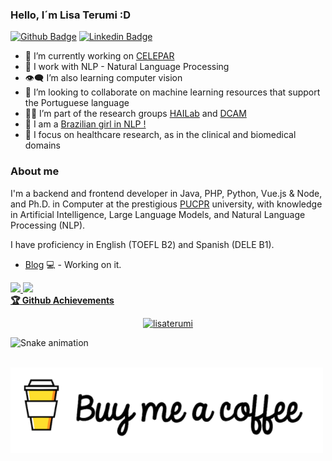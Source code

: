 ### Hello, I´m Lisa Terumi :D

<!--
**lisaterumi/lisaterumi** is a ✨ _special_ ✨ repository because its `README.md` (this file) appears on your GitHub profile.

https://gist.github.com/rxaviers/7360908

-->
[![Github Badge](https://img.shields.io/badge/-Github-000?style=flat-square&logo=Github&logoColor=white&link=https://github.com/lisaterumi)](https://github.com/lisaterumi/meus-projetos)
[![Linkedin Badge](https://img.shields.io/badge/-LinkedIn-blue?style=flat-square&logo=Linkedin&logoColor=white&link=https://www.linkedin.com/in/elisa-terumi-rubel-schneider/)](https://www.linkedin.com/in/elisa-terumi-rubel-schneider/)

- 🔭 I’m currently working on [CELEPAR](http://www.celepar.pr.gov.br/)
- 🌱 I work with NLP - Natural Language Processing
- 👁️‍🗨️ I’m also learning computer vision
- 👯 I’m looking to collaborate on machine learning resources that support the Portuguese language
- 👩‍💻 I’m part of the research groups [HAILab](https://github.com/HAILab-PUCPR) and [DCAM](https://www.ppgia.pucpr.br/pt/?q=node/108)
- :woman: I am a [Brazilian girl in NLP !](https://brasileiraspln.com/)
- 💙 I focus on healthcare research, as in the clinical and biomedical domains

### About me
I'm a backend and frontend developer in Java, PHP, Python, Vue.js & Node, and Ph.D. in Computer at the prestigious [PUCPR](https://www.pucpr.br/) university, with knowledge in Artificial Intelligence, Large Language Models, and Natural Language Processing (NLP).

I have proficiency in English (TOEFL B2) and Spanish (DELE B1).

- [Blog](https://lisa-terumi.medium.com/) 💻 - Working on it.

<div>
  <a href="https://github.com/lisaterumi">
  <img height="180em" src="https://github-readme-stats.vercel.app/api?username=lisaterumi&show_icons=true&theme=dark&include_all_commits=true&count_private=true"/>
  <img height="180em" src="https://github-readme-stats.vercel.app/api/top-langs/?username=lisaterumi&layout=compact&langs_count=7&theme=dark"/>
 <br />
  <b>🏆 Github Achievements</b>
 <br />   
<p align="center"> <a href="https://github.com/lisaterumi"><img src="https://github-profile-trophy.vercel.app/?username=lisaterumi&margin-w=5&theme=radical" alt="lisaterumi" /></a>
</div>
  
![Snake animation](https://github.com/lisaterumi/lisaterumi/blob/output/github-contribution-grid-snake.svg)

  <br />
<a href="https://www.buymeacoffee.com/lisaterumi"><img src="https://github.com/lisaterumi/lisaterumi/blob/main/bymeacoffe.png" alt="By me a coffe" width="500"/></a>
  

